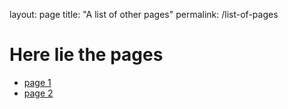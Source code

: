 layout: page
title: "A list of other pages"
permalink: /list-of-pages

# Here lie the pages
* [page 1](test-pages/list-of-pages/page-1)
* [page 2](test-pages/list-of-pages/page-2)
